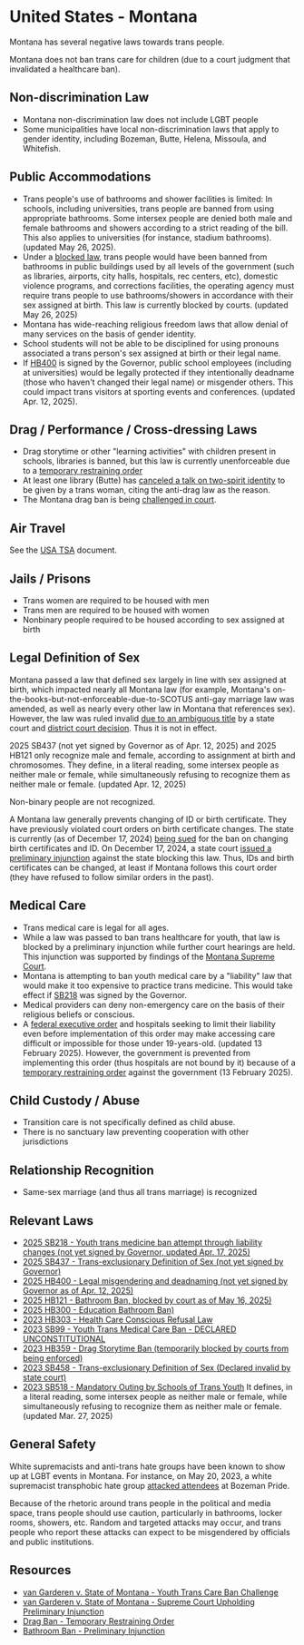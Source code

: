 # United States - Montana

Montana has several negative laws towards trans people.

Montana does not ban trans care for children (due to a court judgment
that invalidated a healthcare ban).

## Non-discrimination Law

 * Montana non-discrimination law does not include LGBT people
 * Some municipalities have local non-discrimination laws that apply to
   gender identity, including Bozeman, Butte, Helena, Missoula, and Whitefish.

## Public Accommodations

 * Trans people's use of bathrooms and shower facilities is limited:
   In schools, including universities, trans people are banned from
   using appropriate bathrooms.
   Some intersex people are denied both male
   and female bathrooms and showers according to a strict reading of the bill.
   This also applies to universities (for instance, stadium bathrooms).
   (updated May 26, 2025).
 * Under a [blocked
   law](https://www.aclumontana.org/sites/default/files/field_documents/25-opinion_and_order_granting_plaintiffs_motion_for_preliminary_injunction.pdf),
   trans people would have been banned from bathrooms
   in public buildings used by all levels of the government
   (such as libraries, airports, city halls, hospitals, rec centers, etc),
   domestic violence programs, and corrections facilities, the operating
   agency must require trans people to use bathrooms/showers in accordance
   with their sex assigned at birth.  This law is currently blocked by
   courts. (updated May 26, 2025)
 * Montana has wide-reaching religious freedom laws that allow denial of
   many services on the basis of gender identity.
 * School students will not be able to be disciplined for using
   pronouns associated a trans person's sex assigned at birth or their
   legal name.
 * If [HB400](https://legiscan.com/MT/text/HB400/id/3126736) is signed
   by the Governor, public school employees (including at universities) would
   be legally protected if they intentionally deadname (those who haven't
   changed their legal name) or misgender others. This could impact trans
   visitors at sporting events and conferences. (updated Apr. 12, 2025).

## Drag / Performance / Cross-dressing Laws

 * Drag storytime or other "learning activities" with children present
   in schools, libraries is banned, but this law is currently
   unenforceable due to a [temporary restraining
   order](https://storage.courtlistener.com/recap/gov.uscourts.mtd.73809/gov.uscourts.mtd.73809.13.0.pdf)
 * At least one library (Butte) has [canceled a talk on two-spirit
   identity](https://mtstandard.com/news/local/butte-silver-bow-county-halts-transgender-woman-s-library-lecture/article_9771f330-00d3-11ee-9c16-6fa909f26697.html)
   to be given by a trans woman, citing the anti-drag law as the reason.
 * The Montana drag ban is being
   [challenged in court](https://billingsgazette.com/montana-drag-reading-ban-lawsuit/article_bbbc9f32-f278-5957-9f09-504fdbe02450.html).

## Air Travel

See the [USA TSA](notes/tsa.md) document.

## Jails / Prisons

 * Trans women are required to be housed with men
 * Trans men are required to be housed with women
 * Nonbinary people required to be housed according to sex assigned at birth

## Legal Definition of Sex

Montana passed a law that defined sex largely in line with sex assigned
at birth, which impacted nearly all Montana law (for example, Montana's
on-the-books-but-not-enforceable-due-to-SCOTUS anti-gay marriage law was
amended, as well as nearly every other law in Montana that references
sex).  However, the law was ruled invalid [due to an ambiguous
title](https://dailymontanan.com/2024/06/25/montana-law-defining-sex-as-male-or-female-unconstitutional-judge-says/)
by a state court and [district court
decision](https://www.documentcloud.org/documents/25539329-2025-02-18-order-granting-summary-judgement/).  Thus it is not in effect.

2025 SB437 (not yet signed by Governor as of Apr. 12, 2025) and 2025 HB121 only
recognize male and female, according to assignment at birth and chromosomes.
They define, in a literal reading, some intersex people as neither male or
female, while simultaneously refusing to recognize them as neither male or
female.  (updated Apr. 12, 2025)

Non-binary people are not recognized.

A Montana law generally prevents changing of ID or birth certificate.
They have previously violated court orders on birth certificate changes.
The state is currently (as of December 17, 2024) [being
sued](https://thehill.com/homenews/lgbtq/4603075-montana-sued-over-refusal-to-amend-transgender-peoples-identity-documents/)
for the ban on changing birth certificates and ID.  On December 17,
2024, a state court [issued a preliminary
injunction](https://assets.aclu.org/live/uploads/2024/12/Order-Motion-for-Preliminary-Injunction.pdf)
against the state blocking this law. Thus, IDs and birth certificates
can be changed, at least if Montana follows this court order (they have
refused to follow similar orders in the past).

## Medical Care

 * Trans medical care is legal for all ages.
 * While a law was passed to ban trans healthcare for youth, that law
   is blocked by a preliminary injunction while further court hearings
   are held. This injunction was supported by findings of the [Montana
   Supreme
   Court](https://assets.aclu.org/live/uploads/2024/12/Opinion-Published-6.pdf).
 * Montana is attempting to ban youth medical care by a "liability" law that
   would make it too expensive to practice trans medicine. This would
   take effect if [SB218](https://legiscan.com/AR/text/SB486/2025) was
   signed by the Governor.
 * Medical providers can deny non-emergency care on the basis of their
   religious beliefs or conscious.
 * A [federal executive
   order](https://www.whitehouse.gov/presidential-actions/2025/01/protecting-children-from-chemical-and-surgical-mutilation/)
   and hospitals seeking to limit their liability even before
   implementation of this order may make accessing care difficult or
   impossible for those under 19-years-old. (updated 13 February 2025).
   However, the government is prevented from implementing this order
   (thus hospitals are not bound by it) because of a [temporary
   restraining
   order](https://assets.aclu.org/live/uploads/2025/02/093114651219.pdf)
   against the government (13 February 2025).

## Child Custody / Abuse

 * Transition care is not specifically defined as child abuse.
 * There is no sanctuary law preventing cooperation with other
   jurisdictions
 
## Relationship Recognition

 * Same-sex marriage (and thus all trans marriage) is recognized

## Relevant Laws

 * [2025 SB218 - Youth trans medicine ban attempt through liability
   changes (not yet signed by Governor, updated Apr. 17,
   2025)](https://legiscan.com/AR/text/SB486/2025)
 * [2025 SB437 - Trans-exclusionary Definition of Sex (not yet signed by
   Governor)](https://legiscan.com/MT/text/SB437/2025)
 * [2025 HB400 - Legal misgendering and deadnaming (not yet signed by
   Governor as of Apr. 12,
   2025)](https://legiscan.com/MT/text/HB400/id/3126736)
 * [2025 HB121 - Bathroom Ban, blocked by court as of May 16, 2025)](https://legiscan.com/MT/text/HB121/2025)
 * [2025 HB300 - Education Bathroom
   Ban)](https://legiscan.com/MT/text/HB300/id/3183811)
 * [2023 HB303 - Health Care Conscious Refusal Law](https://legiscan.com/MT/text/HB303/id/2785644)
 * [2023 SB99 - Youth Trans Medical Care Ban - DECLARED UNCONSTITUTIONAL](https://legiscan.com/MT/text/SB99/id/2786141)
 * [2023 HB359 - Drag Storytime Ban (temporarily blocked by courts from being enforced)](https://legiscan.com/MT/text/HB359/id/2804104)
 * [2023 SB458 - Trans-exclusionary Definition of Sex (Declared invalid by state court)](https://legiscan.com/MT/text/SB458/id/2796910)
 * [2023 SB518 - Mandatory Outing by Schools of Trans Youth](https://legiscan.com/MT/text/SB518/id/2800789) It defines, in a literal reading, some intersex people as neither male or female, while simultaneously refusing to recognize them as neither male or female. (updated Mar. 27, 2025)

## General Safety

White supremacists and anti-trans hate groups have been known to show up
at LGBT events in Montana. For instance, on May 20, 2023, a white
supremacist transphobic hate group [attacked attendees](https://www.losangelesblade.com/2023/05/21/bozeman-pride-marred-by-white-supremacy-anti-lgbtq-groups/)
at Bozeman Pride.

Because of the rhetoric around trans people in the political and media
space, trans people should use caution, particularly in bathrooms,
locker rooms, showers, etc.  Random and targeted attacks may occur, and
trans people who report these attacks can expect to be misgendered by
officials and public institutions.

## Resources

 * [van Garderen v. State of Montana - Youth Trans Care Ban Challenge](https://lambdalegal.org/case/van-garderen-v-state-of-montana/)
 * [van Garderen v. State of Montana - Supreme Court Upholding
   Preliminary
   Injunction](https://assets.aclu.org/live/uploads/2024/12/Opinion-Published-6.pdf)
 * [Drag Ban - Temporary Restraining Order](https://storage.courtlistener.com/recap/gov.uscourts.mtd.73809/gov.uscourts.mtd.73809.13.0.pdf)
 * [Bathroom Ban - Preliminary
   Injunction](https://www.aclumontana.org/sites/default/files/field_documents/25-opinion_and_order_granting_plaintiffs_motion_for_preliminary_injunction.pdf)
